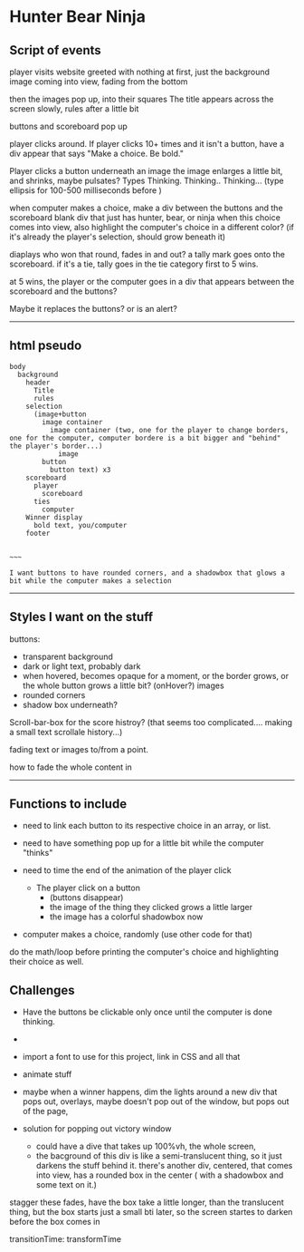 # Hunter Bear Ninja
## Script of events
player visits website
greeted with nothing at first, just the background image coming into view, fading from the bottom

then the images pop up, into their squares
The title appears across the screen slowly, rules after a little bit

buttons and scoreboard pop up

player clicks around. If player clicks 10+ times and it isn't a button, have a div appear that says "Make a choice. Be bold."

Player clicks a button underneath an image
  the image enlarges a little bit, and shrinks, maybe pulsates?
Types
Thinking.
Thinking..
Thinking...
(type ellipsis for 100-500 milliseconds before )

when computer makes a choice, make a div between the buttons and the scoreboard
blank div that just has hunter, bear, or ninja
when this choice comes into view, also highlight the computer's choice in a different color? (if it's already the player's selection, should grow beneath it)

diaplays who won that round, fades in and out?
a tally mark goes onto the scoreboard. if it's a tie, tally goes in the tie category
first to 5 wins.

at 5 wins, the player or the computer goes in a div that appears between the scoreboard and the buttons?

Maybe it replaces the buttons? or is an alert?

***

## html pseudo
```
body
  background
    header
      Title
      rules
    selection
      (image+button
        image container
          image container (two, one for the player to change borders, one for the computer, computer bordere is a bit bigger and "behind" the player's border...)
            image
        button
          button text) x3
    scoreboard
      player
        scoreboard
      ties
        computer
    Winner display  
      bold text, you/computer
    footer


~~~

I want buttons to have rounded corners, and a shadowbox that glows a bit while the computer makes a selection
```

***

## Styles I want on the stuff
buttons:
- transparent background
- dark or light text, probably dark
- when hovered, becomes opaque for a moment, or the border grows, or the whole button grows a little bit? (onHover?)
images
- rounded corners
- shadow box underneath?

Scroll-bar-box for the score histroy? (that seems too complicated.... making a small text scrollale history...) 

fading text or images to/from a point.

how to fade the whole content in


***

## Functions to include
- need to link each button to its respective choice in an array, or list.
- need to have something pop up for a little bit while the computer "thinks"
- need to time the end of the animation of the player click 
    - The player click on a button
      - (buttons disappear) 
      - the image of the thing they clicked grows a little larger
      - the image has a colorful shadowbox now

- computer makes a choice, randomly (use other code for that)

do the math/loop before printing the computer's choice and highlighting their choice as well.

## Challenges
- Have the buttons be clickable only once until the computer is done thinking.
- 
- import a font to use for this project, link in CSS and all that
- animate stuff
- maybe when a winner happens, dim the lights around a new div that pops out, overlays, maybe doesn't pop out of the window, but pops out of the page, 


- solution for popping out victory window
  - could have a dive that takes up 100%vh, the whole screen,
  - the bacground of this div is like a semi-translucent thing, so it just darkens the stuff behind it.
there's another div, centered, that comes into view, has a rounded box in the center ( with a shadowbox and some text on it.)

stagger these fades, have the box take a little longer, than the translucent thing, but the box starts just a small bti later, so the screen startes to darken before the box comes in

transitionTime: transformTime